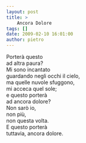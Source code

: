 ```yaml
---
layout: post
title: >
    Ancora Dolore
tags: []
date: 2009-02-10 16:01:00
author: pietro
---
```

Porterà questo<br/>ad altra paura?<br/>Mi sono incantato<br/>guardando negli occhi il cielo,<br/>ma quelle nuvole sfuggono,<br/>mi acceca quel sole;<br/>e questo porterà<br/>ad ancora dolore?<br/>Non sarò io,<br/>non più,<br/>non questa volta.<br/>E questo porterà<br/>tuttavia, ancora dolore.
